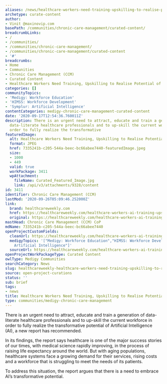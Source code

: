```yaml
---
aliases: /news/healthcare-workers-need-training-upskilling-to-realise-potential-of-ai
archetype: curate-content
author:
- Vinit @maxinovip.com
basePath: /communities/chronic-care-management/curated-content/
breadcrumbLinks:
- /
- /communities/
- /communities/chronic-care-management/
- /communities/chronic-care-management/curated-content
- '#'
breadcrumbs:
- Home
- Communities
- Chronic Care Management (CCM)
- Curated Content
- Healthcare Workers Need Training, Upskilling to Realise Potential of AI
categories: []
communityTopics:
- 'Medigy: Workforce Education'
- 'HIMSS: Workforce Development'
- 'Symplur: Artificial Intelligence'
contentCategories: medigy-chronic-care-management-curated-content
date: '2020-09-17T12:54:36.760011Z'
description: There is an urgent need to attract, educate and train a generation of
  data-literate healthcare professionals and to up-skill the current workforce in
  order to fully realize the transformative
featuredImage:
  alt: Healthcare Workers Need Training, Upskilling to Realise Potential of AI
  format: JPEG
  href: 7335241b-c205-544a-beec-bc66abee7440-featuredImage.jpeg
  size:
  - 1000
  - 449
  valid: true
  workPackage: 3411
  wpAttachment:
    fileName: Curated_Featured_Image.jpg
    link: /api/v3/attachments/9328/content
id: 3411
identifier: Chronic Care Management (CCM)
lastMod: '2020-09-26T05:09:46.252000Z'
link:
  brand: healthcareweekly.com
  href: https://healthcareweekly.com/healthcare-workers-ai-training-upskilling/
  original: https://healthcareweekly.com/healthcare-workers-ai-training-upskilling/
mastHead: Chronic Care Management (CCM) CoP
mdName: 7335241b-c205-544a-beec-bc66abee7440
openProjectCustomFields:
  cleanUrl: https://healthcareweekly.com/healthcare-workers-ai-training-upskilling/
  medigyTopics: '["Medigy: Workforce Education","HIMSS: Workforce Development","Symplur:
    Artificial Intelligence"]'
  sourceUrl: https://healthcareweekly.com/healthcare-workers-ai-training-upskilling/
openProjectWorkPackageType: Curated Content
owlType: Medigy Communities
searchCategory: News
slug: healthcareweekly-healthcare-workers-need-training-upskilling-to-realise-potential-of-ai
source: open-project-curations
status: ''
sub: brief
tags:
- news
title: Healthcare Workers Need Training, Upskilling to Realise Potential of AI
type: communities/medigy-chronic-care-management
---
```


<p>There is an urgent need to attract, educate and train a generation of data-literate healthcare professionals and to up-skill the current workforce in order to fully realize the transformative potential of Artificial Intelligence (AI), a new report has recommended.</p><p>In its findings, the report says healthcare is one of the major success stories of our times, with medical science rapidly improving, in the process of raising life expectancy around the world. But with aging populations, healthcare systems face a growing demand for their services, rising costs and a workforce that is struggling to meet the needs of its patients.</p><p>To address this situation, the report argues that there is a need to embrace AI’s transformative potential.</p>